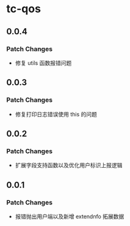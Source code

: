 # tc-qos

## 0.0.4

### Patch Changes

-   修复 utils 函数报错问题

## 0.0.3

### Patch Changes

-   修复打印日志错误使用 this 的问题

## 0.0.2

### Patch Changes

-   扩展字段支持函数以及优化用户标识上报逻辑

## 0.0.1

### Patch Changes

-   报错抛出用户端以及新增 extendnfo 拓展数据
